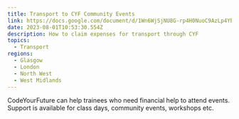 ```yaml
---
title: Transport to CYF Community Events
link: https://docs.google.com/document/d/1Wn6WjSjNU8G-rp4H0NuoC9AzLp4YbuSe3b0dvNEfxP4/edit?usp=sharing
date: 2023-08-01T10:53:30.554Z
description: How to claim expenses for transport through CYF
topics:
  - Transport
regions:
  - Glasgow
  - London
  - North West
  - West Midlands
---
```

C﻿odeYourFuture can help trainees who need financial help to attend events. Support is available for class days, community events, workshops etc.
